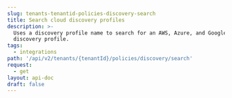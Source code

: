 ```yaml
---
slug: tenants-tenantid-policies-discovery-search
title: Search cloud discovery profiles
description: >-
  Uses a discovery profile name to search for an AWS, Azure, and Google
  discovery profile.
tags:
  - integrations
path: '/api/v2/tenants/{tenantId}/policies/discovery/search'
request:
  - get
layout: api-doc
draft: false
---
```

